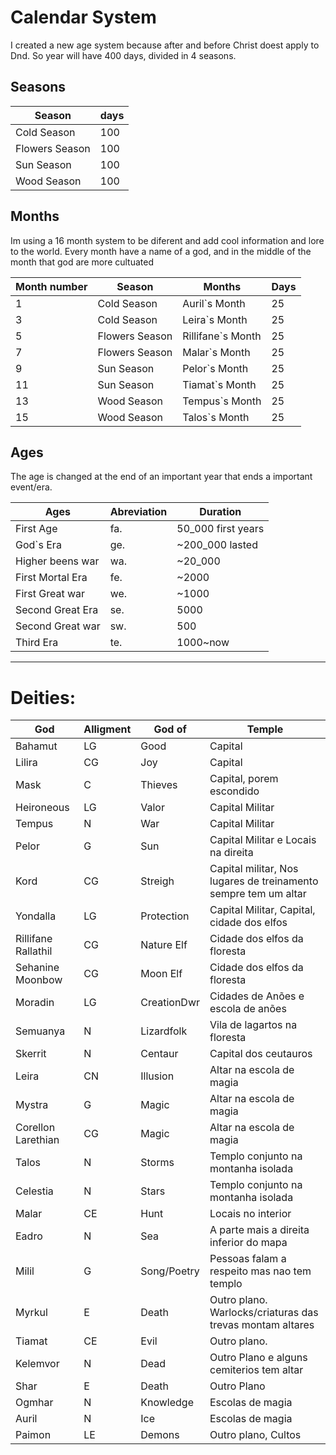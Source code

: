 # Calendar System

I created a new age system because after and before Christ doest apply to Dnd. So year will have 400 days, divided in 4 seasons.

## Seasons

| Season         | days |
| -------------- | ---- |
| Cold Season    | 100  |
| Flowers Season | 100  |
| Sun Season     | 100  |
| Wood Season    | 100  |

## Months

Im using a 16 month system to be diferent and add cool information and lore to the world.
Every month have a name of a god, and in the middle of the month that god are more cultuated

| Month number | Season         | Months            | Days |
| ------------ | -------------- | ----------------- | ---- |
| 1            | Cold Season    | Auril`s Month     | 25   |
| 3            | Cold Season    | Leira`s Month     | 25   |
| 5            | Flowers Season | Rillifane`s Month | 25   |
| 7            | Flowers Season | Malar`s Month     | 25   |
| 9            | Sun Season     | Pelor`s Month     | 25   |
| 11           | Sun Season     | Tiamat`s Month    | 25   |
| 13           | Wood Season    | Tempus`s Month    | 25   |
| 15           | Wood Season    | Talos`s Month     | 25   |

## Ages

The age is changed at the end of an important year that ends a important event/era.

| Ages             | Abreviation | Duration           |
| ---------------- | ----------- | ------------------ |
| First Age        | fa.         | 50_000 first years |
| God`s Era        | ge.         | ~200_000 lasted    |
| Higher beens war | wa.         | ~20_000            |
| First Mortal Era | fe.         | ~2000              |
| First Great war  | we.         | ~1000              |
| Second Great Era | se.         | 5000               |
| Second Great war | sw.         | 500                |
| Third Era        | te.         | 1000~now           |

---

# Deities:

| God                 | Alligment | God of      | Temple                                                          |
| ------------------- | --------- | ----------- | --------------------------------------------------------------- |
| Bahamut             | LG        | Good        | Capital                                                         |
| Lilira              | CG        | Joy         | Capital                                                         |
| Mask                | C         | Thieves     | Capital, porem escondido                                        |
| Heironeous          | LG        | Valor       | Capital Militar                                                 |
| Tempus              | N         | War         | Capital Militar                                                 |
| Pelor               | G         | Sun         | Capital Militar e Locais na direita                             |
| Kord                | CG        | Streigh     | Capital militar, Nos lugares de treinamento sempre tem um altar |
| Yondalla            | LG        | Protection  | Capital Militar, Capital, cidade dos elfos                      |
| Rillifane Rallathil | CG        | Nature Elf  | Cidade dos elfos da floresta                                    |
| Sehanine Moonbow    | CG        | Moon Elf    | Cidade dos elfos da floresta                                    |
| Moradin             | LG        | CreationDwr | Cidades de Anões e escola de anões                              |
| Semuanya            | N         | Lizardfolk  | Vila de lagartos na floresta                                    |
| Skerrit             | N         | Centaur     | Capital dos ceutauros                                           |
| Leira               | CN        | Illusion    | Altar na escola de magia                                        |
| Mystra              | G         | Magic       | Altar na escola de magia                                        |
| Corellon Larethian  | CG        | Magic       | Altar na escola de magia                                        |
| Talos               | N         | Storms      | Templo conjunto na montanha isolada                             |
| Celestia            | N         | Stars       | Templo conjunto na montanha isolada                             |
| Malar               | CE        | Hunt        | Locais no interior                                              |
| Eadro               | N         | Sea         | A parte mais a direita inferior do mapa                         |
| Milil               | G         | Song/Poetry | Pessoas falam a respeito mas nao tem templo                     |
| Myrkul              | E         | Death       | Outro plano. Warlocks/criaturas das trevas montam altares       |
| Tiamat              | CE        | Evil        | Outro plano.                                                    |
| Kelemvor            | N         | Dead        | Outro Plano e alguns cemiterios tem altar                       |
| Shar                | E         | Death       | Outro Plano                                                     |
| Ogmhar              | N         | Knowledge   | Escolas de magia                                                |
| Auril               | N         | Ice         | Escolas de magia                                                |
| Paimon              | LE        | Demons      | Outro plano, Cultos                                             |
